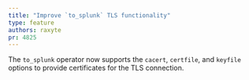 ```yaml
---
title: "Improve `to_splunk` TLS functionality"
type: feature
authors: raxyte
pr: 4825
---
```


The `to_splunk` operator now supports the `cacert`, `certfile`, and `keyfile`
options to provide certificates for the TLS connection.
